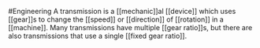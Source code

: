 #Engineering 
A transmission is a [[mechanic]]al [[device]] which uses [[gear]]s to change the [[speed]] or [[direction]] of [[rotation]] in a [[machine]]. Many transmissions have multiple [[gear ratio]]s, but there are also transmissions that use a single [[fixed gear ratio]].